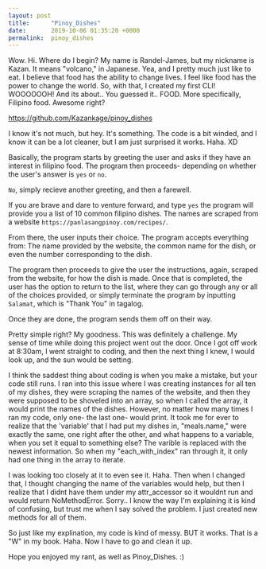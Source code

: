 ```yaml
---
layout: post
title:      "Pinoy_Dishes"
date:       2019-10-06 01:35:20 +0000
permalink:  pinoy_dishes
---
```



Wow. Hi. Where do I begin? My name is Randel-James, but my nickname is Kazan. It means "volcano," in Japanese. Yea, and I pretty much just like to eat. I believe that food has the ability to change lives. I feel like food has the power to change the world. So, with that, I created my first CLI! WOOOOOOH! And its about.. You guessed it.. FOOD. More specifically, Filipino food. Awesome right? 

https://github.com/Kazankage/pinoy_dishes

I know it's not much, but hey. It's something. The code is a bit winded, and I know it can be a lot cleaner, but I am just surprised it works. Haha. XD

Basically, the program starts by greeting the user and asks if they have an interest in filipino food. The program then proceeds- depending on whether the user's answer is `yes` or `no`. 

`No`, simply recieve another greeting, and then a farewell. 

If you are brave and dare to venture forward, and type `yes` the program will provide you a list of 10 common filipino dishes. The names are scraped from a website `https://panlasangpinoy.com/recipes/`. 

From there, the user inputs their choice. The program accepts everything from: The name provided by the website, the common name for the dish, or even the number corresponding to the dish.

The program then proceeds to give the user the instructions, again, scraped from the website, for how the dish is made. Once that is completed, the user has the option to return to the list, where they can go through any or all of the choices provided, or simply terminate the program by inputting `Salamat`, which is "Thank You" in tagalog. 

Once they are done, the program sends them off on their way.

Pretty simple right? My goodness. This was definitely a challenge. My sense of time while doing this project went out the door. Once I got off work at 8:30am, I went straight to coding, and then the next thing I knew, I would look up, and the sun would be setting.  

I think the saddest thing about coding is when you make a mistake, but your code still runs. 
I ran into this issue where I was creating instances for all ten of my dishes, they were scraping the names of the website, and then they were supposed to be shoveled into an array, so when I called the array, it would print the names of the dishes. However, no matter how many times I ran my code, only one- the last one- would print. It took me for ever to realize that the 'variable' that I had put my dishes in, "meals.name," were exactly the same, one right after the other, and what happens to a variable, when you set it equal to something else? The varible is replaced with the newest information. So when my "each_with_index" ran through it, it only had one thing in the array to iterate.

I was looking too closely at it to even see it. Haha. Then when I changed that, I thought changing the name of the variables would help, but then I realize that I didnt have them under my attr_accessor so it wouldnt run and would return NoMethodError. Sorry.. I know the way I'm explaining it is kind of confusing, but trust me when I say solved the problem. I just created new methods for all of them.

So just like my explination, my code is kind of messy. BUT it works. That is a "W" in my book. Haha. Now I have to go and clean it up. 

Hope you enjoyed my rant, as well as Pinoy_Dishes. :)
